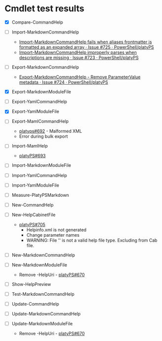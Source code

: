 # Cmdlet test results

- [x] Compare-CommandHelp
- [ ] Import-MarkdownCommandHelp
  - [Import-MarkdownCommandHelp fails when aliases frontmatter is formatted as an expanded array · Issue #725 · PowerShell/platyPS](https://github.com/PowerShell/platyPS/issues/725)
  - [Import-MarkdownCommandHelp improperly parses when descriptions are missing · Issue #723 · PowerShell/platyPS](https://github.com/PowerShell/platyPS/issues/723)
- [ ] Export-MarkdownCommandHelp
  - [Export-MarkdownCommandHelp - Remove ParameterValue metadata · Issue #724 · PowerShell/platyPS](https://github.com/PowerShell/platyPS/issues/724)
- [x] Export-MarkdownModuleFile
- [ ] Export-YamlCommandHelp
- [x] Export-YamlModuleFile


- [ ] Export-MamlCommandHelp
  - [platyps#692](https://github.com/PowerShell/platyPS/issues/692) - Malformed XML
  - Error during bulk export
- [ ] Import-MamlHelp
  - [platyPS#693](https://github.com/PowerShell/platyPS/issues/693)
- [ ] Import-MarkdownModuleFile
- [ ] Import-YamlCommandHelp
- [ ] Import-YamlModuleFile
- [ ] Measure-PlatyPSMarkdown
- [ ] New-CommandHelp
- [ ] New-HelpCabinetFile
  - [platyPS#705](https://github.com/PowerShell/platyPS/pull/705)
    - Helpinfo.xml is not generated
    - Change parameter names
    - WARNING: File '' is not a valid help file type. Excluding from Cab file.
- [ ] New-MarkdownCommandHelp
- [ ] New-MarkdownModuleFile
  - Remove -HelpUri - [platyPS#670](https://github.com/PowerShell/platyPS/issues/670)
- [ ] Show-HelpPreview
- [ ] Test-MarkdownCommandHelp
- [ ] Update-CommandHelp
- [ ] Update-MarkdownCommandHelp
- [ ] Update-MarkdownModuleFile
  - Remove -HelpUri - [platyPS#670](https://github.com/PowerShell/platyPS/issues/670)
